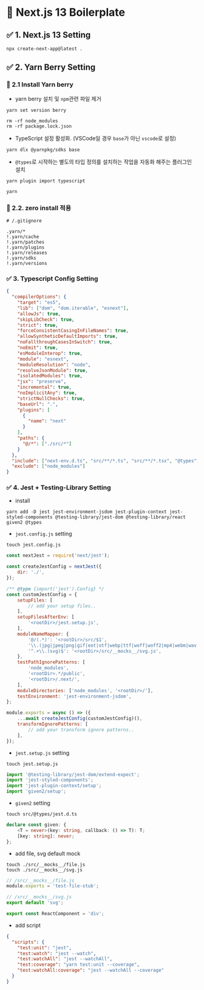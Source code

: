 # 🐳 Next.js 13 Boilerplate

## ✅ 1. Next.js 13 Setting

```shell
npx create-next-app@latest .
```

## ✅ 2. Yarn Berry Setting

### 🎯 2.1 Install Yarn berry

- yarn berry 설치 및 `npm`관련 파일 제거

```shell
yarn set version berry

rm -rf node_modules
rm -rf package.lock.json
```

- TypeScript 설정 활성화. (VSCode일 경우 `base`가 아닌 `vscode`로 설정)

```shell
yarn dlx @yarnpkg/sdks base 
```

- `@types`로 시작하는 별도의 타입 정의를 설치하는 작업을 자동화 해주는 플러그인 설치

```shell
yarn plugin import typescript
```

```shell
yarn
```

### 🎯 2.2. zero install 적용

```text
# /.gitignore

.yarn/*
!.yarn/cache
!.yarn/patches
!.yarn/plugins
!.yarn/releases
!.yarn/sdks
!.yarn/versions
```

### ✅ 3. Typescript Config Setting

```json
{
  "compilerOptions": {
    "target": "es5",
    "lib": ["dom", "dom.iterable", "esnext"],
    "allowJs": true,
    "skipLibCheck": true,
    "strict": true,
    "forceConsistentCasingInFileNames": true,
    "allowSyntheticDefaultImports": true,
    "noFallthroughCasesInSwitch": true,
    "noEmit": true,
    "esModuleInterop": true,
    "module": "esnext",
    "moduleResolution": "node",
    "resolveJsonModule": true,
    "isolatedModules": true,
    "jsx": "preserve",
    "incremental": true,
    "noImplicitAny": true,
    "strictNullChecks": true,
    "baseUrl": ".",
    "plugins": [
      {
        "name": "next"
      }
    ],
    "paths": {
      "@/*": ["./src/*"]
    }
  },
  "include": ["next-env.d.ts", "src/**/*.ts", "src/**/*.tsx", "@types", ".next/types/**/*.ts"],
  "exclude": ["node_modules"]
}
```

### ✅ 4. Jest + Testing-Library Setting

- install
```shell
yarn add -D jest jest-environment-jsdom jest-plugin-context jest-styled-components @testing-library/jest-dom @testing-library/react given2 @types
```

- `jest.config.js` setting

```shell
touch jest.config.js
```

```javascript
const nextJest = require('next/jest');

const createJestConfig = nextJest({
    dir: './',
});

/** @type {import('jest').Config} */
const customJestConfig = {
    setupFiles: [
        // add your setup files..
    ],
    setupFilesAfterEnv: [
        '<rootDir>/jest.setup.js',
    ],
    moduleNameMapper: {
        '@/(.*)': '<rootDir>/src/$1',
        '\\.(jpg|jpeg|png|gif|eot|otf|webp|ttf|woff|woff2|mp4|webm|wav|mp3|m4a|aac|oga)$': '<rootDir>/src/__mocks__/file.js',
        '^.+\\.(svg)$': '<rootDir>/src/__mocks__/svg.js',
    },
    testPathIgnorePatterns: [
        'node_modules',
        '<rootDir>.*/public',
        '<rootDir>/.next/',
    ],
    moduleDirectories: ['node_modules', '<rootDir>/'],
    testEnvironment: 'jest-environment-jsdom',
};

module.exports = async () => ({
    ...await createJestConfig(customJestConfig)(),
    transformIgnorePatterns: [
        // add your transform ignore patterns..
    ],
});
```

- `jest.setup.js` setting

```shell
touch jest.setup.js
```

```javascript
import '@testing-library/jest-dom/extend-expect';
import 'jest-styled-components';
import 'jest-plugin-context/setup';
import 'given2/setup';
```

- `given2` setting

```shell
touch src/@types/jest.d.ts
```

```typescript
declare const given: {
    <T = never>(key: string, callback: () => T): T;
    [key: string]: never;
};
```

- add file, svg default mock

```shell
touch ./src/__mocks__/file.js
touch ./src/__mocks__/svg.js
```

```javascript
// /src/__mocks__/file.js
module.exports = 'test-file-stub';
```

```javascript
// /src/__mocks__/svg.js
export default 'svg';

export const ReactComponent = 'div';
```

- add script
```json
{
  "scripts": {
    "test:unit": "jest",
    "test:watch": "jest --watch",
    "test:watchAll": "jest --watchAll",
    "test:coverage": "yarn test:unit --coverage",
    "test:watchAll:coverage": "jest --watchAll --coverage"
  }
}
```
